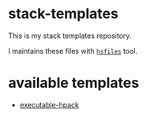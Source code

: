 # stack-templates

This is my stack templates repository.

I maintains these files with [`hsfiles`](https://github.com/matonix/hsfiles) tool.

# available templates

- [executable-hpack](https://raw.githubusercontent.com/matonix/stack-templates/master/executable-hpack.hsfiles)
